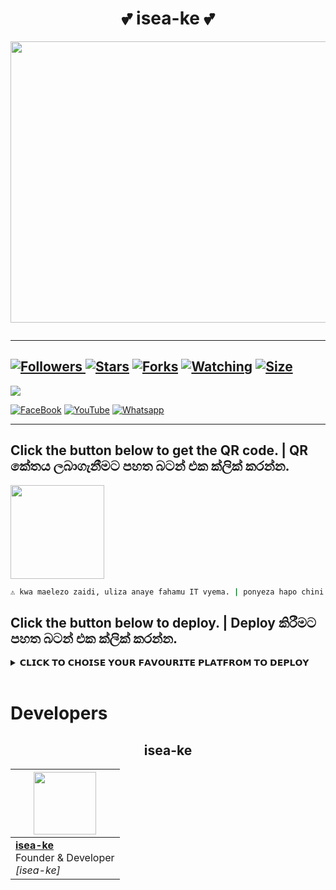 <div align="center"><h1>💕 isea-ke 💕</h1><a href="https://github.com/Sithuwa/SITHUWA-BOT-MD"><img src="https://telegra.ph/file/photo_2023-10-29_23-20-34.jpg" width="650" height="450"></a></div>

<p align="center">
  <a href="#"><img src="http://readme-typing-svg.herokuapp.com?color=d1fa02&center=true&vCenter=true&multiline=false&lines=isea+ke+WHATSAPp+BOT" alt="">
</p>

***

<a href="https://github.com/Sithuwa/SITHUWA-MD"><img title="Followers" src="https://img.shields.io/github/followers/Sithuwa?e=flat-square">
<a href="https://github.com/Sithuwa/SITHUWA-MD/stargazers/"><img title="Stars" src="https://img.shields.io/github/stars/Sithuwa/SITHUWA-MD?color=blue&style=flat-square"></a>
<a href="https://github.com/Sithuwa/SITHUWA-MD/network/members"><img title="Forks" src="https://img.shields.io/github/forks/Sithuwa/SITHUWA-MD?color=red&style=flat-square"></a>
<a href="https://github.com/Sithuwa/SITHUWA-MD/watchers"><img title="Watching" src="https://img.shields.io/github/watchers/Sithuwa/SITHUWA-MD?label=Watchers&color=blue&style=flat-square"></a>
<a href="https://github.com/Sithuwa/SITHUWA-MD"><img title="Size" src="https://img.shields.io/github/repo-size/Sithuwa/SITHUWA-MD?style=flat-square&color=green"></a>
---
<a align="center"><img src="https://profile-counter.glitch.me/SITHUWA-MD/count.svg" /></a>

<a href="https://m.facebook.com/100049977400815/"><img alt="FaceBook" src="https://img.shields.io/badge/-FaceBook%20-lightgrey?style=for-the-badge&logo=facebook&logoColor=blue"/></a>
<a href="https://www.youtube.com/channel/UCVwddJDhIDa4FaWM717xaAQ"><img alt="YouTube" src="https://img.shields.io/badge/-YouTube%20-lightgrey?style=for-the-badge&logo=YouTube&logoColor=red"/></a>
<a href="https://chat.whatsapp.com/IZpUGOxDi9vEogXXyY9Mpi"><img alt="Whatsapp" src="https://img.shields.io/badge/-Whatsapp%20-lightgrey?style=for-the-badge&logo=Whatsapp&logoColor=Green"/></a>

  
***

## Click the button below to get the QR code. | QR කේතය ලබාගැනීමට පහත බටන් එක ක්ලික් කරන්න.

<div align="left"><a href="https://replit.com/@SithumKalhara/SITHUWA-MD#Console"><img src="https://repl.it/badge/github/quiec/whatsasena" width="150" ></a></div>

```bash
⚠️ kwa maelezo zaidi, uliza anaye fahamu IT vyema. | ponyeza hapo chini.
```

## Click the button below to deploy. | Deploy කිරීමට පහත බටන් එක ක්ලික් කරන්න.
 
 <details close>
<summary>𝗖𝗟𝗜𝗖𝗞 𝗧𝗢 𝗖𝗛𝗢𝗜𝗦𝗘 𝗬𝗢𝗨𝗥 𝗙𝗔𝗩𝗢𝗨𝗥𝗜𝗧𝗘 𝗣𝗟𝗔𝗧𝗙𝗥𝗢𝗠 𝗧𝗢 𝗗𝗘𝗣𝗟𝗢𝗬</summary>
 
<br><br>   
   
<h4 align="center"> Deploy on Repl.it
</h4>

<p align="center" >
    <a href="https://repl.it/github/Sithuwa/SITHUWA-MD">
    <img src="https://i.ibb.co/zrB5kMh/deploy-on-repl.jpg" width="170px" alt="Deploy on Repl.it" >
    </a>
</p>

<p align="center" >
<a href="https://youtu.be/6q7f1RmKaVw?si=aHENSzI1TVcDmlwp">
    <img src="https://telegra.ph/file/ae251b53658a5505965ad.png" width="170px" alt="Deploy on Repl.it" >
    </a>
</p>

<p align="center" >
    <br>
    __________________________
    <br>
</p>


<br>
 
<h4 align="center"> Deploy on Heroku
</h4>

</p>

<p align="center" >
    <a href="https://heroku.com/deploy?template=https://github.com/Sithuwa/SITHUWA-MD">
    <img src="https://www.herokucdn.com/deploy/button.png" width="160px" alt="Deploy on Heroku" >
    </a>

</p>

<p align="center" >
<a href="https://youtu.be/HumCsC4MjzI?si=w1U1C5wLSkZ7u7o7">
    <img src="https://telegra.ph/file/ae251b53658a5505965ad.png" width="170px" alt="Deploy on Repl.it" >
    </a>
</p>

<p align="center" >
    <br>
  __________________________
    <br>
</p>

<br>
      
<h4 align="center"> Deploy on Koyeb
</h4>
      
<p align="center">
    <a href="https://app.koyeb.com/apps/deploy?type=git&repository=github.com/Sithuwa/SITHUWA-MD&branch=main&env[SESSION_ID]&env[OWNER_NUMBER]=+254796979806&env[MONGODB_URI]&&env[OWNER_NAME]=isea&env[KOYEB_API]&env[PREFIX]=.&env[ALIVE_IMG]=https://telegra.ph/file/f9e51e5d61e439020720a.jpg&env[global_url]=instagram.com&env[FAKE_COUNTRY_CODE]=92&env[READ_MESSAGE]=false&env[DISABLE_PM]=false&env[WORKTYPE]=public&env[THEME]=sithuwa-md&env[PACK_INFO]=isea-ke;BY-iseaA&name=isea&env[KOYEB_NAME]=isea&env[ANTILINK_VALUES]=chat.whatsapp.com&env[PORT]=8000)">
    <img src="https://www.koyeb.com/static/images/deploy/button.svg" alt="Deploy on Koyeb" width="155px">
    </a>
   
</p>


<p align="center" >
    <br>
    __________________________
    <br>
<h4 align="center"> Deploy on Mogenius
</h4>
  
<p align="center">
    <a href="https://studio.mogenius.com/">
    <img src="https://www.cloudflare.com/static/90073b1e5bd8a0765640a20febb3dc22/mogenius_logo_quer.png" alt="Deploy on Mogenius" width="170px">
    </a>
  
<p align="center" >
    <br>
    __________________________
    <br>
</p>

<br>

<h4 align="center"> Deploy on Uffizzi
</h4>
  
<p align="center">
    <a href="https://www.uffizzi.com/">
    <img src="https://i.ibb.co/Y29Kv4X/Screenshot-195.png" alt="Deploy on Uffizzi" width="125px">
    </a>
    
</p>

<br>

<h4 align="center"> Deploy on BoxMineWorld
</h4>
  
<p align="center">
    <a href="https://dash.boxmineworld.com/">
    <img src="https://graph.org/file/2af0e67f320986702ea24.jpg" alt="Deploy on Boxmineworld" width="175px">
    </a>
    <br>

</p>

<p align="center" >
    <br>
    __________________________
    <br>
</p>



</details>

<br>

# Developers

<h2 align="center">isea-ke
</h2>

  <p align="center">
    
| <a href="https://www.facebook.com/sithum.kalhara.7315?mibextid=ZbWKwL"><img src="https://telegra.ph/file/e76957eb944d94553a0c5.jpg" width=100 height=100></a> |
|---|
| **[isea-ke](https://github.com/iseake)**</br>Founder & Developer</br>*[isea-ke]* |
  </p>

